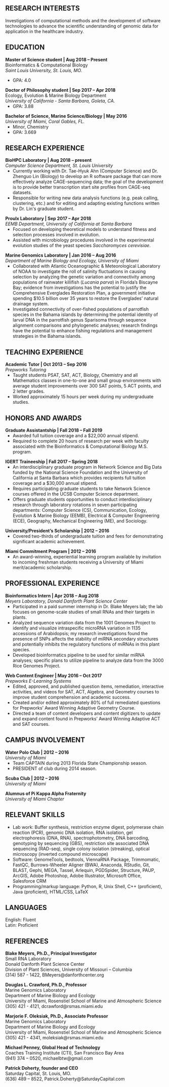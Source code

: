 <html>
  
<p><h2>RESEARCH INTERESTS</h2></p>

<p>Investigations of computational methods and the development of software technologies to advance the scientific understanding of genomic data for application in the healthcare industry.
</p>

<p><h2>EDUCATION</h2></p>

<p><b>Master of Science student | Aug 2018 – Present</b><br>
Bioinformatics & Computational Biology <br>
  <em>Saint Louis University, St. Louis, MO.</em></p><ul style="list-style-type:disc;margin-top:0;">
  <li> GPA: 4.0 </li> </ul>

<p style="margin-bottom:0;"><b>Doctor of Philosophy student | Sep 2017 – Apr 2018</b><br>
Ecology, Evolution & Marine Biology Department <br>
  <em>University of California - Santa Barbara, Goleta, CA.</em> </p> 
  <ul style="list-style-type:disc;margin-top:0;">
  <li> GPA: 3.88 </li></ul>

<p style="margin-bottom:0;"><b>Bachelor of Science, Marine Science/Biology | May 2016</b><br>
  <em>University of Miami, Coral Gables, FL.</em></p> <ul style="list-style-type:disc;margin-top:0;">
  <li> Minor, Chemistry</li>
  <li> GPA: 3.669</li></ul>

<p><h2>RESEARCH EXPERIENCE</h2></p>

<p style="margin-bottom:0;"><b>BioHPC Laboratory | Aug 2018 – present</b><br>
  <em>Computer Science Department, St. Louis University</em> </p> <ul style="list-style-type:disc;margin-top:0;">
  <li>Currently working with Dr. Tae-Hyuk Ahn (Computer Science) and Dr. Zhenguo Lin (Biology) to develop an R software package that can more effectively analyze CAGE-sequencing data; the goal of the development is to provide better transcription start site profiles from CAGE-seq datasets.</li>
  <li>Responsible for writing new data analysis functions (e.g. peak calling, clustering, etc.) and for editing and adapting existing functions written by Dr. Lin's graduate student.</li></ul>

<p style="margin-bottom:0;"><b>Proulx Laboratory | Sep 2017 – Apr 2018</b><br>
  <em>EEMB Department, University of California at Santa Barbara</em> </p>
<ul style="list-style-type:disc;margin-top:0;">
  <li>Focused on developing theoretical models to understand fitness and selection processes involved in evolution.</li>
  <li>Assisted with microbiology procedures involved in the experimental evolution studies of the yeast species <i>Saccharomyces cerevisiae</i>.</li></ul>

<p style="margin-bottom:0;"><b>Marine Genomics Laboratory | Jan 2016 – Aug 2016</b><br>
  <em>Department of Marine Biology and Ecology, University of Miami</em> </p>
<ul style="list-style-type:disc;margin-top:0;">
  <li> Collaborated with Atlantic Oceanographic & Meteorological Laboratory of NOAA to investigate the roll of salinity fluctuations in causing selection by analyzing the genetic variation and connectivity among populations of rainwater killifish (<i>Lucania parva</i>) in Florida’s Biscayne Bay; evidence from investigations has the potential to justify the Comprehensive Everglades Restoration Plan, a government initiative spending $10.5 billion over 35 years to restore the Everglades’ natural drainage system. </li>
<li> Investigated connectivity of over-fished populations of parrotfish species in the Bahama islands by determining the potential identity of larval DNA in the parrotfish genus Sparisoma through sequence alignment comparisons and phylogenetic analyses; research findings have the potential to enhance fishing regulations and management strategies in the Bahama islands. </li></ul>

<p><h2>TEACHING EXPERIENCE</h2></p>

<p style ="margin-bottom:0;"><b>Academic Tutor | Oct 2013 – Sep 2016</b><br>
  <em>Prepworks Tutoring</em></p>
  <ul style="list-style-type:disc;margin-top:0;">
  <li>Taught students PSAT, SAT, ACT, Biology, Chemistry and all Mathematics classes in one-to-one and small group environments with average student improvements over 300 SAT points, 5 ACT points, and 2 letter grades. </li>
  <li>Worked approximately 15 hours per week during my undergraduate studies. </li></ul>

<p><h2>HONORS AND AWARDS</h2></p>

<p style ="margin-bottom:0;"><b>Graduate Assistantship | Fall 2018 – Fall 2019</b></p>
<ul style="list-style-type:disc;margin-top:0;">
  <li>Awarded full tuition coverage and a $22,000 annual stipend.</li>
  <li>Required to complete 20 hours of research per week with faculty associated with the Bioinformatics & Computational Biology M.S. program. </li></ul>
  
<p style ="margin-bottom:0;"><b>IGERT Traineeship	| Fall 2017 – Spring 2018</b></p>
<ul style="list-style-type:disc;margin-top:0;">
  <li>An interdisciplinary graduate program in Network Science and Big Data funded by the National Science Foundation and the University of California at Santa Barbara which provides recipients full tuition coverage and a $30,000 annual stipend.</li>
  <li>Requires participating graduate students to take Network Science courses offered in the UCSB Computer Science department.</li>
  <li>Offers graduate students opportunities to conduct interdisciplinary research through laboratory rotations in seven participating departments: Computer Science (CS), Communication, Ecology, Evolution & Marine Biology (EEMB), Electrical & Computer Engineering (ECE), Geography, Mechanical Engineering (ME), and Sociology.</li></ul>

<p style ="margin-bottom:0;"><b>University/President’s Scholarship | 2012 – 2016</b></p>
<ul style="list-style-type:disc;margin-top:0;">
  <li>Covered two-thirds of undergraduate tuition and fees for demonstrating significant academic achievement.</li>
  </ul>

<p style ="margin-bottom:0;"><b>Miami Commitment Program | 2012 – 2016</b></p>
<ul style="list-style-type:disc;margin-top:0;">
  <li>An award-winning, experiential learning program available by invitation to incoming freshman students receiving a University of Miami merit/academic scholarship.</li>
  </ul>	

<p><h2>PROFESSIONAL EXPERIENCE</h2></p>

<p style ="margin-bottom:0;"><b>Bioinformatics Intern | Apr 2018 – Aug 2018</b><br>
  <em>Meyers Laboratory, Donald Danforth Plant Science Center</em></p>
<ul style="list-style-type:disc;margin-top:0;">
  <li>Participated in a paid summer internship in Dr. Blake Meyers lab; the lab focuses on genome-scale studies of small RNAs and their targets in plants.</li>
  <li>Analyzed sequence variation data from the 1001 Genomes Project to identify and visualize intraspecific microRNA variation in 1135 accessions of Arabidopsis; my research investigations found the presence of SNPs affects the stability of miRNA secondary structures and potentially inhibits the regulatory functions of miRNAs in this plant species. </li> 
  <li>Developed bioinformatics pipeline to be used for similar miRNA analyses; specific plans to utilize pipeline to analyze data from the 3000 Rice Genomes Project.</li></ul>	

<p style ="margin-bottom:0;"><b>Web Content Engineer | May 2016 – Oct 2017</b><br>
  <em>Prepworks E-Learning Systems</em></p>
<ul style="list-style-type:disc;margin-top:0;">
  <li>Edited, approved, and published question items, remediation, interactive activities, and videos for SAT, ACT, Algebra, and Geometry courses to improve student comprehension and academic success.</li>
  <li>Created and/or edited approximately 80% of full remediated questions for Prepworks’ Award Winning Adaptive Geometry Course.</li>
  <li>Directed a team of content developers and content digitizers to update and expand content found in Prepworks’ Award Winning Adaptive ACT and SAT courses.</li>
  </ul>	

<p><h2>CAMPUS INVOLVEMENT</h2></p>

<p style ="margin-bottom:0;"><b>Water Polo Club | 2012 – 2016</b><br>
  <em>University of Miami</em></p>
  <ul style="list-style-type:disc;margin-top:0;">
  <li>Team CAPTAIN during 2013 Florida State Championship season.</li>
  <li>PRESIDENT of club during 2014 season.</li></ul>

<p><b>Scuba Club | 2012 – 2016</b><br>
  <em>University of Miami</em></p>

<p><b>Alumnus of Pi Kappa Alpha Fraternity</b><br>				
  <em>University of Miami Chapter</em></p>

<p><h2>RELEVANT SKILLS</h2></p>

<ul style="list-style-type:disc;">
<li>Lab work: Buffer synthesis, restriction enzyme digest, polymerase chain reaction (PCR), genomic DNA isolation, RNA isolation, gel electrophoresis (DNA, RNA), spectrophotometry, DNA barcoding, genotyping by sequencing (GBS), restriction site associated DNA sequencing (RAD-seq), single colony isolation (streaking), optical microscopy (inverted compound microscope)</li>
<li>Software: GenomeTools, bedtools, ViennaRNA Package, Trimmomatic, FastQC, Burrows-Wheeler Aligner (BWA), Anaconda, RStudio, Git, BLAST, Gephi, MEGA, Tassel, Arlequin, PGDSpider, Structure, PAUP, ArcGIS, Adobe Photoshop, Adobe Illustrator, Microsoft Office, Salesforce CRM</li>
  <li>Programming/markup language: Python, R, Unix Shell, C++ (proficient), Java (proficient), HTML/CSS, LaTeX</li></ul>

<p><h2>LANGUAGES</h2></p>

<p>English: Fluent<br>
Latin: Proficient</p>

<p><h2>REFERENCES</h2></p>

<p><b>Blake Meyers, Ph.D., Principal Investigator</b><br>
Small RNA Laboratory<br>
Donald Danforth Plant Science Center<br>
Division of Plant Sciences, University of Missouri – Columbia<br>
(314) 587 - 1422, BMeyers@danforthcenter.org</p>

<p><b>Douglas L. Crawford, Ph.D., Professor</b><br>
Marine Genomics Laboratory<br>
Department of Marine Biology and Ecology<br>
University of Miami, Rosenstiel School of Marine and Atmospheric Science<br>
(305) 421 - 4121, dcrawford@rsmas.miami.edu </p>

<p><b>Marjorie F. Oleksiak, Ph.D., Associate Professor</b><br>
Marine Genomics Laboratory<br>
Department of Marine Biology and Ecology<br>
University of Miami, Rosenstiel School of Marine and Atmospheric Science<br>
(305) 421 - 4341, moleksiak@rsmas.miami.edu</p>

<p><b>Michael Penney, Global Head of Technology</b><br>
Coaches Training Institute (CTI), San Francisco Bay Area<br>
(941) 374 – 0520, michaelbtw@gmail.com </p>

<p><b>Patrick Doherty, founder and CEO</b><br>
Saturday Capital, St. Louis, MO.<br>
(636) 489 – 8522, Patrick.Doherty@SaturdayCapital.com </p>

</html>

